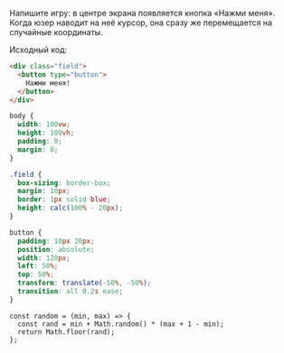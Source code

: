 Напишите игру: в центре экрана появляется кнопка «Нажми меня». Когда юзер наводит на неё курсор, она сразу же перемещается на случайные координаты.

Исходный код:

```HTML
<div class="field">
  <button type="button">
    Нажми меня!
  </button>
</div>
```

```CSS
body {
  width: 100vw;
  height: 100vh;
  padding: 0;
  margin: 0;
}

.field {
  box-sizing: border-box;
  margin: 10px;
  border: 1px solid blue;
  height: calc(100% - 20px);
}

button {
  padding: 10px 20px;
  position: absolute;
  width: 120px;
  left: 50%;
  top: 50%;
  transform: translate(-50%, -50%);
  transition: all 0.2s ease;
}
```

```JS
const random = (min, max) => {
  const rand = min + Math.random() * (max + 1 - min);
  return Math.floor(rand);
};
```

